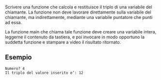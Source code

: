 Scrivere una funzione che calcola e restituisce il triplo di una variabile del chiamante. La funzione non deve lavorare direttamente sulla variabile del chiamante, ma indirettamente, mediante una variabile puntatore che punti ad essa.

La funzione main che chiama tale funzione deve creare una variabile intera, leggerne il contenuto da tastiera, e poi invocare in modo opportuno la suddetta funzione e stampare a video il risultato ritornato.

## Esempio
```text
Numero? 4
Il triplo del valore inserito e’: 12
```
